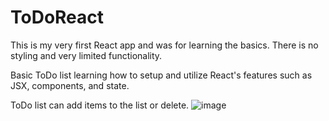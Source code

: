 # ToDoReact

This is my very first React app and was for learning the basics. There is no styling and very limited functionality.

Basic ToDo list learning how to setup and utilize React's features such as JSX, components, and state.

ToDo list can add items to the list or delete. 
![image](https://user-images.githubusercontent.com/66417986/148675646-b4efb784-f9a7-45d2-b278-f61e78e9e6b9.png)
